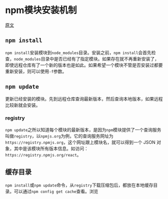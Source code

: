 # npm模块安装机制

[原文](http://www.ruanyifeng.com/blog/2016/01/npm-install.html)

## `npm install`

`npm install`安装模块到`node_modules`目录。安装之前，`npm install`会首先检查，`node_modules`目录中是否已经有了指定模块。如果存在就不再重新安装了，即使远程仓库有了一个新的版本也是如此。如果希望一个模块不管是否安装过都要重新安装，则可以使用`-f`参数。

## `npm update`

更新已经安装的模块。先到远程仓库查询最新版本，然后查询本地版本，如果远程比较新就会安装。

### registry

`npm update`之所以知道每个模块的最新版本，是因为`npm`模块提供了一个查询服务叫做`registry`，以`npmjs.org`为例，它的查询服务网址为`https://registry.npmjs.org`，这个网址跟上模块名，就可以得到一个 JSON 对象，其中是该模块所有版本信息。如访问：`https://registry.npmjs.org/react`。

## 缓存目录

`npm install`或`npm update`命令，从`registry`下载压缩包后，都放在本地缓存目录。可以通过`npm config get cache`查看。浏览